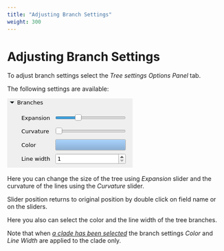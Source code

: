 ```yaml
---
title: "Adjusting Branch Settings"
weight: 300
---
```



# Adjusting Branch Settings

To adjust branch settings select the _Tree settings Options Panel_ tab.

The following settings are available:


![](/images/65929737/82608265.png)

Here you can change the size of the tree using _Expansion_ slider and the curvature of the lines using the _Curvature_ slider.

Slider position returns to original position by double click on field name or on the sliders.


Here you also can select the color and the line width of the tree branches.

Note that when [_a clade has been selected_](selecting-clade.md) the branch settings _Color_ and _Line Width_ are applied to the clade only.
